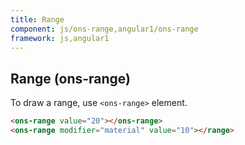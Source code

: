 ```yaml
---
title: Range
component: js/ons-range,angular1/ons-range
framework: js,angular1
---
```


## Range (ons-range)

To draw a range, use `<ons-range>` element.

``` html
<ons-range value="20"></ons-range>
<ons-range modifier="material" value="10"></range>
```

